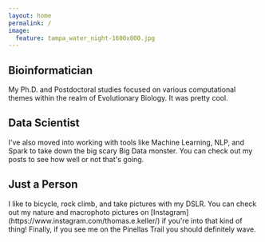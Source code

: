 ```yaml
---
layout: home
permalink: /
image:
  feature: tampa_water_night-1600x800.jpg
---
```


<div class="tiles">

<div class="tile">
  <h2 class="post-title">Bioinformatician</h2>
  <p class="post-excerpt">My Ph.D. and Postdoctoral studies focused on various computational themes within the realm of Evolutionary Biology. It was pretty cool. </p>

<div class="tile">
  <h2 class="post-title">Data Scientist</h2>
  <p class="post-excerpt">I've also moved into working with tools like Machine Learning, NLP, and Spark to take down the big scary Big Data monster. You can check out my posts to see how well or not that's going.</p>
</div><!-- /.tile -->

<div class="tile">
  <h2 class="post-title">Just a Person</h2>
  <p class="post-excerpt">I like to bicycle, rock climb, and take pictures with my DSLR. You can check out my nature and macrophoto pictures on [Instagram](https://www.instagram.com/thomas.e.keller/) if you're into that kind of thing! Finally, if you see me on the Pinellas Trail you should definitely wave. </p>
</div><!-- /.tile --> 
</div><!-- /.tiles -->
